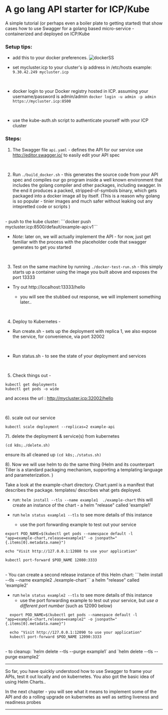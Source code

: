 # A go lang API starter for ICP/Kube

A simple tutorial (or perhaps even a boiler plate to getting started)  that show cases how to use Swagger for a golang based micro-service - containerized and deployed on ICP/Kube 

### Setup tips:

- add this to your docker preferences. 
![dockerSS](https://imgur.com/download/UYLV3Bk "Docker Preferences")

- set mycluster.icp to your cluster's ip address in /etc/hosts
  example: `9.30.42.249 mycluster.icp`

<br>


- docker login to your Docker registry hosted in ICP. 
  assuming your username/password is admin/admin `docker login -u admin -p admin https://mycluster.icp:8500`

<br>

- use the kube-auth.sh script to authenticate yourself with your ICP cluster


### Steps:

1.  The Swagger file  `api.yaml`  - defines the API for our service
use http://editor.swagger.io/ to easily edit your API spec

<br>

2.  Run `./build_docker.sh`  - this generates the source code from your API spec and compiles our go program inside a  well known environment that includes the golang compiler and other packages, including swagger.  In the end it produces a packed, stripped-of-symbols binary, which gets packaged into a docker image all by itself.  (This is a reason why golang is so popular - tinier images and much safer without leaking out any intepretted code or scripts )
<br>
    - push to the kube cluster: 
     ```docker push mycluster.icp:8500/default/example-api:v1```

 - *Note*: later on, we will actually implement the API - for now, just get familiar with the process with the placeholder code that swagger generates to get you started

<br>

3. Test on the same machine by running  `./docker-test-run.sh` - this simply starts up a container using the image you built above and exposes the port 13333

 - Try out http://localhost:13333/hello

   - you will see the stubbed out response, we will implement something later.. 
<br>

4. Deploy to Kubernetes - 

-   Run create.sh  -  sets up the deployment with replica 1, we also expose the service, for convenience, via port 32002

<br>

-   Run status.sh - to see the state of your deployment and services 

<br>

5. Check things out - 

```
kubectl get deployments
kubectl get pods -o wide
```

and access the url : http://mycluster.icp:32002/hello

<br>


6).  scale out our service
```
kubectl scale deployment --replicas=2 example-api
```

7).  delete the deployment & service(s) from kubernetes

````(cd k8s;./delete.sh)````    

ensure its all cleaned up 
```(cd k8s;./status.sh)```

8). Now we will use helm to do the same thing  (Helm and its counterpart Tiller is a standard packaging mechanism, supporting a templating language and parameterization. )

Take a look at the example-chart directory.  Chart.yaml is a manifest that describes the package. templates/ describes what gets deployed.

 - run: `helm install --tls --name example1  ./example-chart`
this will create an instance of the chart - a helm "release" called 'example1'

 - run `helm status example1 --tls` to see more details of this instance
   - use the port forwarding example to test out your service

```
export POD_NAME=$(kubectl get pods --namespace default -l "app=example-chart,release=example1" -o jsonpath="{.items[0].metadata.name}")

echo "Visit http://127.0.0.1:12080 to use your application"

kubectl port-forward $POD_NAME 12080:3333
```

<br>
 - You can create a second release instance of this Helm chart: 
```helm install --tls --name example2  ./example-chart```
a helm "release" called 'example2'

 - run `helm status example2 --tls` to see more details of this instance
   - use the port forwarding example to test out your service, but _use a different port number_ (such as 12090 below)

```
  export POD_NAME=$(kubectl get pods --namespace default -l "app=example-chart,release=example2" -o jsonpath="{.items[0].metadata.name}")

  echo "Visit http://127.0.0.1:12090 to use your application"
  kubectl port-forward $POD_NAME 12090:3333
  ```

<br>
 - to cleanup:  `helm delete --tls --purge example1`
 and `helm delete --tls --purge example2` 


 ---

 So far, you have quickly understood how to use Swagger to frame your APIs, test it out locally and on kubernetes. You also got the basic idea of using Helm Charts..

In the next chapter - you will see what it means to implement some of the API and do a rolling upgrade on kubernetes as well as setting liveness and readiness probes

 ---
